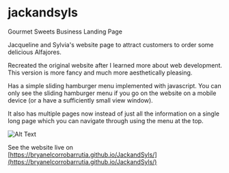 # jackandsyls
Gourmet Sweets Business Landing Page

Jacqueline and Sylvia's website page to attract customers to order some delicious 
Alfajores.

Recreated the original website after I learned more about web development. This version is more fancy and much more aesthetically pleasing.

Has a simple sliding hamburger menu implemented with javascript. You can only see the sliding hamburger menu if you go on the website on a mobile device (or a have a sufficiently small view window).

It also has multiple pages now instead of just all the information on a single long page which you can navigate through using the menu at the top.  


![Alt Text](https://i.gyazo.com/08cdb548cb2839c7e8aea172d6029415.gif)

See the website live on [https://bryanelcorrobarrutia.github.io/JackandSyls/](https://bryanelcorrobarrutia.github.io/JackandSyls/)
